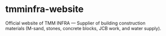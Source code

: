# tmminfra-website
Official website of TMM INFRA — Supplier of building construction materials (M-sand, stones, concrete blocks, JCB work, and water supply).
